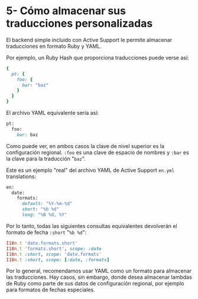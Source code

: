 # 5- Cómo almacenar sus traducciones personalizadas

El backend simple incluido con Active Support le permite almacenar traducciones en formato Ruby y YAML.

Por ejemplo, un Ruby Hash que proporciona traducciones puede verse así:

```ruby
{
  pt: {
    foo: {
      bar: "baz"
    }
  }
}
```

El archivo YAML equivalente sería así:

```ruby
pt:
  foo:
    bar: baz
```

Como puede ver, en ambos casos la clave de nivel superior es la configuración regional. `:foo` es una clave de espacio de nombres y `:bar` es la clave para la traducción "`baz`".

Este es un ejemplo "real" del archivo YAML de Active Support `en.yml` translations:

```ruby
en:
  date:
    formats:
      default: "%Y-%m-%d"
      short: "%b %d"
      long: "%B %d, %Y"
```

Por lo tanto, todas las siguientes consultas equivalentes devolverán el formato de fecha `:short` "`%b %d`":

```ruby
I18n.t 'date.formats.short'
I18n.t 'formats.short', scope: :date
I18n.t :short, scope: 'date.formats'
I18n.t :short, scope: [:date, :formats]
```

Por lo general, recomendamos usar YAML como un formato para almacenar las traducciones. Hay casos, sin embargo, donde desea almacenar lambdas de Ruby como parte de sus datos de configuración regional, por ejemplo para formatos de fechas especiales.

